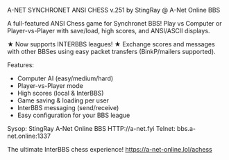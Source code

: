 A-NET SYNCHRONET ANSI CHESS v.251
by StingRay @ A-Net Online BBS

A full-featured ANSI Chess game for Synchronet BBS!
Play vs Computer or Player-vs-Player with save/load, 
high scores, and ANSI/ASCII displays.

★ Now supports INTERBBS leagues! ★
Exchange scores and messages with other BBSes using
easy packet transfers (BinkP/mailers supported).

Features:
- Computer AI (easy/medium/hard)
- Player-vs-Player mode
- High scores (local & InterBBS)
- Game saving & loading per user
- InterBBS messaging (send/receive)
- Easy configuration for your BBS league

Sysop: StingRay
A-Net Online BBS
HTTP://a-net.fyi
Telnet: bbs.a-net.online:1337

The ultimate InterBBS chess experience!  https://a-net-online.lol/achess
